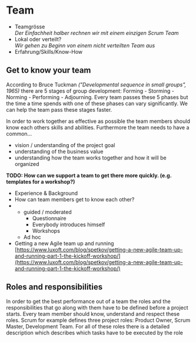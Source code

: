 # Team

* Teamgrösse  
  _Der Einfachheit halber rechnen wir mit einem einzigen Scrum Team_
* Lokal oder verteilt?  
  _Wir gehen zu Beginn von einem nicht verteilten Team aus_
* Erfahrung/Skills/Know-How

## Get to know your team

According to Bruce Tuckman _\("Developmental sequence in small groups", 1965\)_  there are 5 stages of group development: Forming - Storming - Norming - Performing - Adjourning. Every team passes these 5 phases but the time a time spends with one of these phases can vary significantly. We can help the team pass these stages faster.

In order to work together as effective as possible the team members should know each others skills and abilities. Furthermore the team needs to have a common...

* vision / understanding of the project goal
* understanding of the business value
* understanding how the team works together and how it will be organized

**TODO: How can we support a team to get there more quickly. \(e.g. templates for a workshop?\)**

* Experience & Background
* How can team members get to know each other?
* * guided / moderated
    * Questionnaire
    * Everybody introduces himself
    * Workshops
  * Ad hoc
* Getting a new Agile team up and running  
  [https://www.luxoft.com/blog/spetkov/getting-a-new-agile-team-up-and-running-part-1-the-kickoff-workshop/](https://www.luxoft.com/blog/spetkov/getting-a-new-agile-team-up-and-running-part-1-the-kickoff-workshop/)

## Roles and responsibilities

In order to get the best performance out of a team the roles and the responsibilities that go along with them have to be defined before a project starts. Every team member should know, understand and respect these roles. Scrum for example defines three project roles: Product Owner, Scrum Master, Development Team. For all of these roles there is a detailed description which describes which tasks have to be executed by the role

